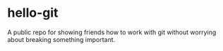 # hello-git
A public repo for showing friends how to work with git without worrying about breaking something important.
